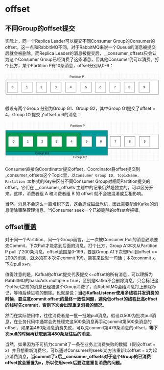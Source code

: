 # offset

## 不同Group的offset提交

实际上，同一个Replica Leader可以提交不同Consumer Group的Consumer的offset，这一点和RabbitMQ不同，对于RabbitMQ来说一个Queue的消息被提交后就会被删除，而Replica Leader的消息被提交后，__consumer_offsets只会认为这个Consumer Group已经消费了这条消息，但其他Consumer仍可以消费。打个比方，某个Partition P有10条消息，offset分别从0-9：

![image-20230619124541364](01-从消费出发.assets/01.png)

假设有两个Group 分别为Group G1、Group G2，其中Group G1提交了offset = 4，Group G2提交了offset = 6的消息：

![02](01-从消费出发.assets/02.png)

Consumer直接向Coordinator提交offset，Coordinator将offset提交到_consumer_offsets这个Topic里，以`Consumer Group ID, topicName, Partition ID`格式的Key来区分不同Consumer Group对相同Partition提交的offset。它们在 __consumer_offsets 主题中的记录仍然是独立的，可以区分开来。这样，消费者组 A 和消费者组 B 的 offset 就不会被混淆或互相影响。

当然，消息不会这么一直堆积下去，这会造成磁盘危机，因此需要配合Kafka的消息清除策略管理消息，当Consumer seek一个已被删除的offset会报错。

## offset覆盖

对于同一个Partition、同一个Group而言，上一次被Consumer Pull的消息必须要先Commit，下次Pull才能拿到后面的消息。打个比方，Group A1本次从Partition P pull 了200条消息，offset范围是0-199，要是Group A1下次想Pull到offset >= 200的消息，就必须在本次先commit 199，简答来说就一句话；本次connmit x，下次pull x+n。

值得注意的是，Kafka的offset提交代表提交<=offset的所有消息，可以理解为RabbitMQ的basicAck multiple = true，区别是Kafka不会删除消息，只会标记这个offset之前的消息已经被这个Group消费了，而RabbitMQ会给消息打上删除标记，等待后续进程的删除。也就是说：**当@KafkaListener使用多线程并发消费的时候，要注意commit offset的最终一致性问题，避免低offset的线程比高offset的线程先commit，否则下次会出现重复消费的情况**。

然而在实际使用中，往往消费者是一批一批地pull消息，假设以500为批次pull消息，在业务代码中通常会先处理完这500条消息再手动commit第500条消息的offset，如果第480条消息消费失败，可以先commit第479条消息的offset，**等下次pull的时候再获取到第480条及往后的消息**。

当然，如果因为不可抗力commit了一条在业务上消费失败的数据（假设offset = x）并且想重新消费它，可以通过Consumer的seek(x)方法重新以offset = x为起点消费消息，**当commit了x后__consumer_offsets对于这个Group的已消费offset就会重置为x，所以使用seek后要注意重复消费的问题。**